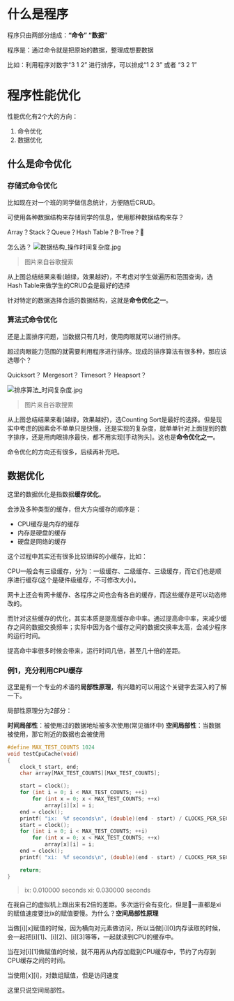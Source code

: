 # 什么是程序
程序只由两部分组成：**“命令” “数据”**

程序是：通过命令就是把原始的数据，整理成想要数据

比如：利用程序对数字“3 1 2” 进行排序，可以排成“1 2 3” 或者 “3 2 1”

# 程序性能优化
性能优化有2个大的方向：
1. 命令优化
2. 数据优化

## 什么是命令优化
### 存储式命令优化
比如现在对一个班的同学做信息统计，方便随后CRUD。

可使用各种数据结构来存储同学的信息，使用那种数据结构来存？

Array？Stack？Queue？Hash Table？B-Tree？

怎么选？
![数据结构_操作时间复杂度.jpg](0)
> 图片来自谷歌搜索

从上图总结结果来看(越绿，效果越好)，不考虑对学生做遍历和范围查询，选Hash Table来做学生的CRUD会是最好的选择

针对特定的数据选择合适的数据结构，这就是**命令优化之一**。

### 算法式命令优化
还是上面排序问题，当数据只有几时，使用肉眼就可以进行排序。

超过肉眼能力范围的就需要利用程序进行排序。现成的排序算法有很多种，那应该选哪个？

Quicksort？ Mergesort？ Timesort？ Heapsort？

![排序算法_时间复杂度.jpg](1)
> 图片来自谷歌搜索

从上图总结结果来看(越绿，效果越好)，选Counting Sort是最好的选择。但是现实中考虑的因素会不单单只是快慢，还是实现的复杂度，就单单针对上面提到的数字排序，还是用肉眼排序最快，都不用实现[手动狗头]。这也是**命令优化之一**。

命令优化的方向还有很多，后续再补充吧。

## 数据优化

这里的数据优化是指数据**缓存优化**。

会涉及多种类型的缓存，但大方向缓存的顺序是：

- CPU缓存是内存的缓存
- 内存是硬盘的缓存
- 硬盘是网络的缓存

这个过程中其实还有很多比较琐碎的小缓存，比如：

CPU一般会有三级缓存，分为：一级缓存、二级缓存、三级缓存，而它们也是顺序进行缓存(这个是硬件级缓存，不可修改大小)。

网卡上还会有网卡缓存、各程序之间也会有各自的缓存，而这些缓存是可以动态修改的。

而针对这些缓存的优化，其实本质是提高缓存命中率。通过提高命中率，来减少缓存之间的数据交换频率；实际中因为各个缓存之间的数据交换率太高，会减少程序的运行时间。

提高命中率很多时候会带来，运行时间几倍，甚至几十倍的差距。

### 例1，充分利用CPU缓存

这里是有一个专业的术语的**局部性原理**，有兴趣的可以用这个关键字去深入的了解一下。

局部性原理分为2部分：

**时间局部性**：被使用过的数据地址被多次使用(常见循环中)
**空间局部性**：当数据被使用，那它附近的数据也会被使用

``` c
#define MAX_TEST_COUNTS 1024
void testCpuCache(void)
{
    clock_t start, end;
    char array[MAX_TEST_COUNTS][MAX_TEST_COUNTS];

    start = clock();
    for (int i = 0; i < MAX_TEST_COUNTS; ++i)
        for (int x = 0; x < MAX_TEST_COUNTS; ++x)
            array[i][x] = i;
    end = clock();
    printf( "ix:  %f seconds\n", (double)(end - start) / CLOCKS_PER_SEC);
    start = clock();
    for (int i = 0; i < MAX_TEST_COUNTS; ++i)
        for (int x = 0; x < MAX_TEST_COUNTS; ++x)
            array[x][i] = i;
    end = clock();
    printf( "xi:  %f seconds\n", (double)(end - start) / CLOCKS_PER_SEC);

    return;
}
```
> ix:  0.010000 seconds
xi:  0.030000 seconds

在我自己的虚拟机上跟出来有2倍的差距。多次运行会有变化，但是一直都是xi的赋值速度要比ix的赋值要慢。为什么？**空间局部性原理**

当做[i][x]赋值的时候，因为横向对元素做访问，所以当做[i][0]内存读取的时候，会一起把[i][1]、[i][2]、[i][3]等等，一起就读到CPU的缓存中。

当在对[i][1]做赋值的时候，就不用再从内存加载到CPU缓存中，节约了内存到CPU缓存之间的时间。


当使用[x][i]，对数组赋值，但是访问速度

这里只说空间局部性。












